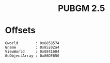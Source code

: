 <h1 align="center">PUBGM 2.5</h1>

# Offsets

```
Gworld        : 0x8858574
Gname         : 0x85202a4
ViewWorld     : 0x8841684
GuObjectArray : 0x86DE650

```
